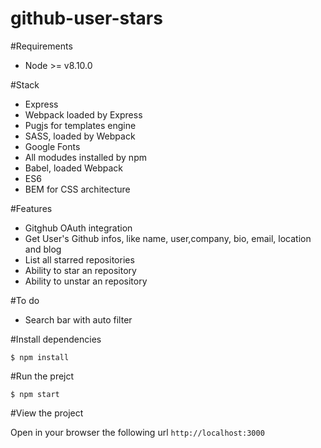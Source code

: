 # github-user-stars

#Requirements

* Node >= v8.10.0 

#Stack

* Express
* Webpack loaded by Express
* Pugjs for templates engine
* SASS, loaded by Webpack
* Google Fonts
* All modudes installed by npm
* Babel, loaded Webpack
* ES6
* BEM for CSS architecture

#Features 

* Gitghub OAuth integration 
* Get User's Github infos, like name, user,company, bio, email, location and blog
* List all starred repositories
* Ability to star an repository
* Ability to unstar an repository

#To do

* Search bar with auto filter


#Install dependencies

`$ npm install`

#Run the prejct

`$ npm start`

#View the project

Open in your browser the following url `http://localhost:3000`